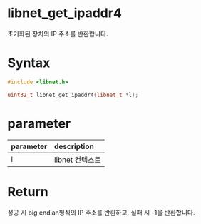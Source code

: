 # libnet_get_ipaddr4

초기화된 장치의 IP 주소를 반환합니다.

# **Syntax**

```c++
#include <libnet.h>

uint32_t libnet_get_ipaddr4(libnet_t *l);
```

# **parameter**

| parameter | description |
| :---      | :--- |
| l         | libnet 컨텍스트 |

# **Return**

성공 시 big endian형식의 IP 주소를 반환하고, 실패 시 -1을 반환합니다.